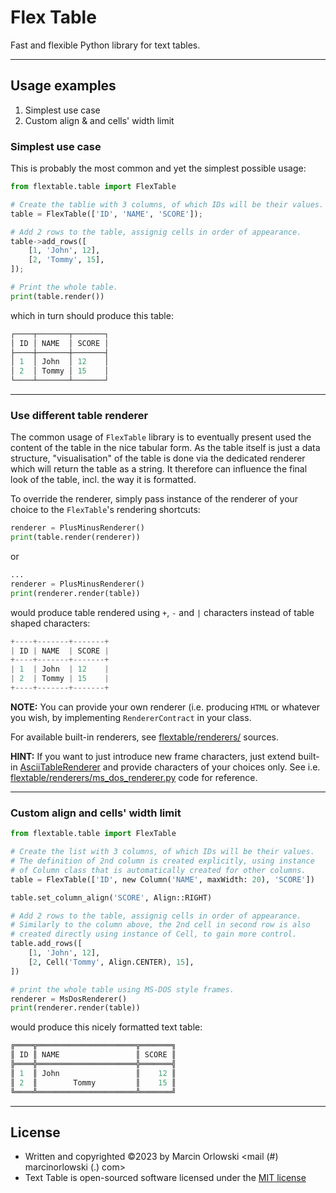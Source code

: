 # Flex Table

Fast and flexible Python library for text tables.

---

## Usage examples

1. Simplest use case
2. Custom align & and cells' width limit

### Simplest use case

This is probably the most common and yet the simplest possible usage:

```python
from flextable.table import FlexTable

# Create the tablie with 3 columns, of which IDs will be their values.
table = FlexTable(['ID', 'NAME', 'SCORE']);

# Add 2 rows to the table, assignig cells in order of appearance.
table->add_rows([
    [1, 'John', 12],
    [2, 'Tommy', 15],
]);

# Print the whole table.
print(table.render())
```

which in turn should produce this table:

```python
┌────┬───────┬───────┐
│ ID │ NAME  │ SCORE │
├────┼───────┼───────┤
│ 1  │ John  │ 12    │
│ 2  │ Tommy │ 15    │
└────┴───────┴───────┘
```

---

### Use different table renderer

The common usage of `FlexTable` library is to eventually present used the
content of the table in the nice tabular form. As the table itself is just
a data structure, "visualisation" of the table is done via the dedicated
renderer which will return the table as a string. It therefore can influence
the final look of the table, incl. the way it is formatted.

To override the renderer, simply pass instance of the renderer of your
choice to the `FlexTable`'s rendering shortcuts:

```python
renderer = PlusMinusRenderer()
print(table.render(renderer))
```

or

```python
...
renderer = PlusMinusRenderer()
print(renderer.render(table))
```

would produce table rendered using `+`, `-` and `|` characters
instead of table shaped characters:

```python
+----+-------+-------+
| ID | NAME  | SCORE |
+----+-------+-------+
| 1  | John  | 12    |
| 2  | Tommy | 15    |
+----+-------+-------+
```

**NOTE:** You can provide your own renderer (i.e. producing `HTML` or whatever you wish,
by implementing `RendererContract` in your class.

For available built-in renderers, see [flextable/renderers/](../flextable/renderers/) sources.

**HINT:** If you want to just introduce new frame characters, just extend built-in
[AsciiTableRenderer](../flextable/renderers/ascii_table_renderer.py) and provide characters of your choices
only. See i.e. [flextable/renderers/ms_dos_renderer.py](../flextable/renderers/ms_dos_renderer.py) code for
reference.

---

### Custom align and cells' width limit

```python
from flextable.table import FlexTable

# Create the list with 3 columns, of which IDs will be their values.
# The definition of 2nd column is created explicitly, using instance 
# of Column class that is automatically created for other columns.
table = FlexTable(['ID', new Column('NAME', maxWidth: 20), 'SCORE'])

table.set_column_align('SCORE', Align::RIGHT)

# Add 2 rows to the table, assignig cells in order of appearance.
# Similarly to the column above, the 2nd cell in second row is also
# created directly using instance of Cell, to gain more control. 
table.add_rows([
    [1, 'John', 12],
    [2, Cell('Tommy', Align.CENTER), 15],
])

# print the whole table using MS-DOS style frames.
renderer = MsDosRenderer()
print(renderer.render(table))
```

would produce this nicely formatted text table:

```python
╔════╦══════════════════════╦═══════╗
║ ID ║ NAME                 ║ SCORE ║
╠════╬══════════════════════╬═══════╣
║ 1  ║ John                 ║    12 ║
║ 2  ║        Tommy         ║    15 ║
╚════╩══════════════════════╩═══════╝
```

---

## License

* Written and copyrighted &copy;2023 by Marcin Orlowski <mail (#) marcinorlowski (.) com>
* Text Table is open-sourced software licensed under
  the [MIT license](http://opensource.org/licenses/MIT)
